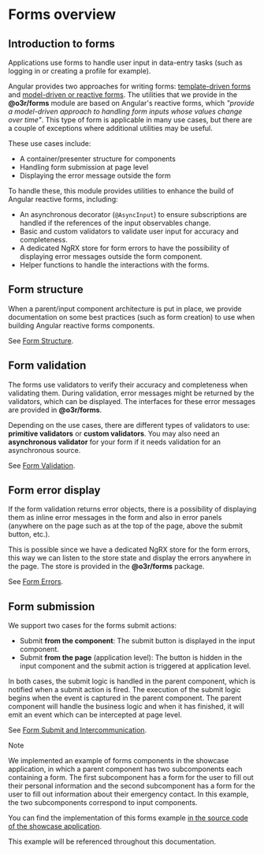 # Forms overview

## Introduction to forms

Applications use forms to handle user input in data-entry tasks (such as logging in or creating a profile for example). 

Angular provides two approaches for writing forms: [template-driven forms](https://angular.io/guide/forms) and [model-driven or reactive forms](https://angular.io/guide/reactive-forms).
The utilities that we provide in the __@o3r/forms__ module are based on Angular's reactive forms, which _"provide a model-driven approach to handling form inputs whose values change over time"_.
This type of form is applicable in many use cases, but there are a couple of exceptions where additional utilities may be useful.

These use cases include:
* A container/presenter structure for components
* Handling form submission at page level
* Displaying the error message outside the form

To handle these, this module provides utilities to enhance the build of Angular reactive forms, including:
* An asynchronous decorator (`@AsyncInput`) to ensure subscriptions are handled if the references of the input observables change.
* Basic and custom validators to validate user input for accuracy and completeness.
* A dedicated NgRX store for form errors to have the possibility of displaying error messages outside the form component.
* Helper functions to handle the interactions with the forms.

## Form structure
When a parent/input component architecture is put in place, we provide documentation on some best practices (such as form creation) to use when building Angular reactive forms components.

See [Form Structure](./FORM_STRUCTURE.md).

## Form validation
The forms use validators to verify their accuracy and completeness when validating them. During validation, error messages might be returned by the validators, which can be displayed.
The interfaces for these error messages are provided in __@o3r/forms__.

Depending on the use cases, there are different types of validators to use: __primitive validators__ or __custom validators__.
You may also need an __asynchronous validator__ for your form if it needs validation for an asynchronous source. 

See [Form Validation](./FORM_VALIDATION.md).

## Form error display

If the form validation returns error objects, there is a possibility of displaying them as inline error messages in the form and also in error panels
(anywhere on the page such as at the top of the page, above the submit button, etc.).

This is possible since we have a dedicated NgRX store for the form errors, this way we can listen to the store state and display the errors anywhere
in the page. The store is provided in the __@o3r/forms__ package.

See [Form Errors](./FORM_ERRORS.md).

## Form submission

We support two cases for the forms submit actions:
* Submit __from the component__: The submit button is displayed in the input component.
* Submit __from the page__ (application level): The button is hidden in the input component and the submit action is triggered at application level.

In both cases, the submit logic is handled in the parent component, which is notified when a submit action is fired.
The execution of the submit logic begins when the event is captured in the parent component. 
The parent component will handle the business logic and when it has finished, it will emit an event which can be intercepted at page level.

See [Form Submit and Intercommunication](./FORM_SUBMIT_AND_INTERCOMMUNICATION.md).

> [!NOTE]
> We implemented an example of forms components in the showcase application, in which a parent component has two subcomponents each containing a form.
> The first subcomponent has a form for the user to fill out their personal information and the second subcomponent has a form for the user to fill out
> information about their emergency contact. In this example, the two subcomponents correspond to input components.
>
> You can find the implementation of this forms example [in the source code of the showcase application](https://github.com/AmadeusITGroup/otter/tree/main/apps/showcase/src/components/showcase/forms-parent).
>
> This example will be referenced throughout this documentation.
